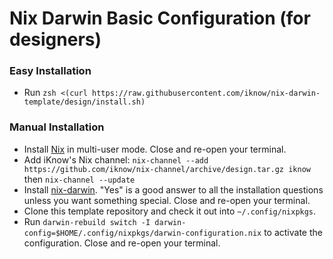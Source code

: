 # Nix Darwin Basic Configuration (for designers)

### Easy Installation

* Run `zsh <(curl https://raw.githubusercontent.com/iknow/nix-darwin-template/design/install.sh)`

### Manual Installation

* Install [Nix][nix] in multi-user mode. Close and re-open your terminal.
* Add iKnow's Nix channel: `nix-channel --add https://github.com/iknow/nix-channel/archive/design.tar.gz iknow` then `nix-channel --update`
* Install [nix-darwin][]. "Yes" is a good answer to all the installation questions unless you want something special. Close and re-open your terminal.
* Clone this template repository and check it out into `~/.config/nixpkgs`.
* Run `darwin-rebuild switch -I darwin-config=$HOME/.config/nixpkgs/darwin-configuration.nix` to activate the configuration. Close and re-open your terminal.

[nix]: https://nixos.org/nix/manual/#sect-multi-user-installation
[nix-darwin]: https://github.com/LnL7/nix-darwin#install

